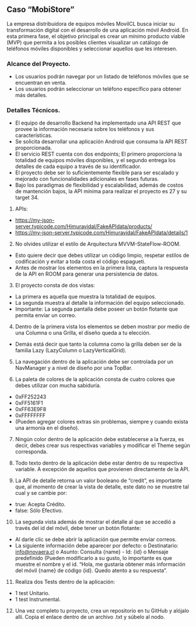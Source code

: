 ## Caso “MobiStore”

La empresa distribuidora de equipos móviles MovilCL busca iniciar su transformación digital 
con el desarrollo de una aplicación móvil Android. En esta primera fase, el objetivo principal 
es crear un mínimo producto viable (MVP) que permita a los posibles clientes visualizar un 
catálogo de teléfonos móviles disponibles y seleccionar aquellos que les interesen.

### Alcance del Proyecto.

- Los usuarios podrán navegar por un listado de teléfonos móviles que se encuentran en venta.
- Los usuarios podrán seleccionar un teléfono específico para obtener más detalles.

### Detalles Técnicos.

- El equipo de desarrollo Backend ha implementado una API REST que provee la información necesaria sobre los teléfonos y sus características.
- Se solicita desarrollar una aplicación Android que consuma la API REST proporcionada.
- El servicio REST cuenta con dos endpoints; El primero proporciona la totalidad de equipos móviles disponibles, y el segundo entrega los detalles de cada equipo a través de su identificador.
- El proyecto debe ser lo suficientemente flexible para ser escalado y mejorado con funcionalidades adicionales en fases futuras.
- Bajo los paradigmas de flexibilidad y escalabilidad, además de costos de mantención bajos, la API mínima para realizar el proyecto es 27 y su target 34.

1. APIs:

- https://my-json-server.typicode.com/Himuravidal/FakeAPIdata/products/
- https://my-json-server.typicode.com/Himuravidal/FakeAPIdata/details/1

2. No olvides utilizar el estilo de Arquitectura MVVM-StateFlow-ROOM.

- Esto quiere decir que debes utilizar un código limpio, respetar estilos de codificación y evitar a toda costa el código espagueti.
- Antes de mostrar los elementos en la primera lista, captura la respuesta de la API en ROOM para generar una persistencia de datos.

3. El proyecto consta de dos vistas:

- La primera es aquella que muestra la totalidad de equipos.
- La segunda muestra al detalle la información del equipo seleccionado.
- Importante: La segunda pantalla debe poseer un botón flotante que permita enviar un correo.

4. Dentro de la primera vista los elementos se deben mostrar por medio de una Columna o una Grilla, el diseño queda a tu elección.

- Demás está decir que tanto la columna como la grilla deben ser de la familia Lazy (LazyColumn o LazyVerticalGrid).

5. La navegación dentro de la aplicación debe ser controlada por un NavManager y a nivel de diseño por una TopBar.

6. La paleta de colores de la aplicación consta de cuatro colores que debes utilizar con mucha sabiduría.

- 0xFF252243
- 0xFF5161F1
- 0xFF63E9F8
- 0xFFFFFFFF
- (Pueden agregar colores extras sin problemas, siempre y cuando exista una armonía en el diseño).

7. Ningún color dentro de la aplicación debe establecerse a la fuerza, es decir, debes crear sus respectivas variables y modificar el Theme según corresponda.

8. Todo texto dentro de la aplicación debe estar dentro de su respectiva variable. A excepción de aquellos que provienen directamente de la API.

9. La API de detalle retorna un valor booleano de “credit”, es importante que, al momento de crear la vista de detalle, este dato no se muestre tal cual y se cambie por:

- true: Acepta Crédito.
- false: Sólo Efectivo.

10. La segunda vista además de mostrar el detalle al que se accedió a través del id del móvil, debe tener un botón flotante:

- Al darle clic se debe abrir la aplicación que permite enviar correos.
- La siguiente información debe aparecer por defecto:
o Destinatario: info@novaera.cl
o Asunto: Consulta {name} - Id: {id}
o Mensaje predefinido (Pueden modificarlo a su gusto, lo importante es que muestre el nombre y el id.
“Hola, me gustaría obtener más información del móvil {name} de código {id}. Quedo atento a su respuesta”.

11. Realiza dos Tests dentro de la aplicación:

- 1 test Unitario.
- 1 test Instrumental.

12. Una vez completo tu proyecto, crea un repositorio en tu GitHub y alójalo allí. Copia el enlace dentro de un archivo .txt y súbelo al nodo.